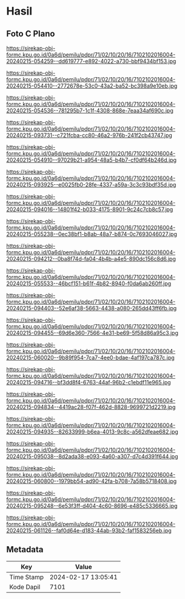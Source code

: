 # Hasil

## Foto C Plano

https://sirekap-obj-formc.kpu.go.id/0a6d/pemilu/pdpr/71/02/10/20/16/7102102016004-20240215-054259--dd619777-e892-4022-a730-bbf9434bf153.jpg

https://sirekap-obj-formc.kpu.go.id/0a6d/pemilu/pdpr/71/02/10/20/16/7102102016004-20240215-054410--2772678e-53c0-43a2-ba52-bc398a9e10eb.jpg

https://sirekap-obj-formc.kpu.go.id/0a6d/pemilu/pdpr/71/02/10/20/16/7102102016004-20240215-054536--781295b7-1c1f-4308-868e-7eaa34af690c.jpg

https://sirekap-obj-formc.kpu.go.id/0a6d/pemilu/pdpr/71/02/10/20/16/7102102016004-20240215-093731--c721fcba-cc80-46a2-976b-241f2cb43747.jpg

https://sirekap-obj-formc.kpu.go.id/0a6d/pemilu/pdpr/71/02/10/20/16/7102102016004-20240215-054910--97029b21-a954-48a5-b4b7-cf0df64b246d.jpg

https://sirekap-obj-formc.kpu.go.id/0a6d/pemilu/pdpr/71/02/10/20/16/7102102016004-20240215-093925--e0025fb0-28fe-4337-a59a-3c3c93bdf35d.jpg

https://sirekap-obj-formc.kpu.go.id/0a6d/pemilu/pdpr/71/02/10/20/16/7102102016004-20240215-094016--14801f42-b033-4175-8901-9c24c7cb8c57.jpg

https://sirekap-obj-formc.kpu.go.id/0a6d/pemilu/pdpr/71/02/10/20/16/7102102016004-20240215-055238--0ec38bf1-b8ab-48a7-b874-0c7693046027.jpg

https://sirekap-obj-formc.kpu.go.id/0a6d/pemilu/pdpr/71/02/10/20/16/7102102016004-20240215-094212--0ba8f74d-fa04-4b4b-a4e5-890dc156c8d6.jpg

https://sirekap-obj-formc.kpu.go.id/0a6d/pemilu/pdpr/71/02/10/20/16/7102102016004-20240215-055533--46bcf151-b61f-4b82-8940-f0da6ab260ff.jpg

https://sirekap-obj-formc.kpu.go.id/0a6d/pemilu/pdpr/71/02/10/20/16/7102102016004-20240215-094403--52e6af38-5663-4438-a080-265dd43ff6fb.jpg

https://sirekap-obj-formc.kpu.go.id/0a6d/pemilu/pdpr/71/02/10/20/16/7102102016004-20240215-094455--69d6e360-7566-4e31-be69-5f58d86a95c3.jpg

https://sirekap-obj-formc.kpu.go.id/0a6d/pemilu/pdpr/71/02/10/20/16/7102102016004-20240215-060020--9b89f954-7ca7-4ee0-bdae-4af197ca787c.jpg

https://sirekap-obj-formc.kpu.go.id/0a6d/pemilu/pdpr/71/02/10/20/16/7102102016004-20240215-094716--bf3dd8f4-6763-44af-96b2-c1ebdf11e965.jpg

https://sirekap-obj-formc.kpu.go.id/0a6d/pemilu/pdpr/71/02/10/20/16/7102102016004-20240215-094834--4419ac28-f07f-462d-8828-9699721d2219.jpg

https://sirekap-obj-formc.kpu.go.id/0a6d/pemilu/pdpr/71/02/10/20/16/7102102016004-20240215-094935--82633999-b6ea-4013-9c8c-a562dfeae682.jpg

https://sirekap-obj-formc.kpu.go.id/0a6d/pemilu/pdpr/71/02/10/20/16/7102102016004-20240215-095038--8d2ada38-e093-4a60-a307-d7c4d391f644.jpg

https://sirekap-obj-formc.kpu.go.id/0a6d/pemilu/pdpr/71/02/10/20/16/7102102016004-20240215-060800--1979bb54-ad90-42fa-b708-7a58b5718408.jpg

https://sirekap-obj-formc.kpu.go.id/0a6d/pemilu/pdpr/71/02/10/20/16/7102102016004-20240215-095248--6e53f3ff-d404-4c60-8696-e485c5336665.jpg

https://sirekap-obj-formc.kpu.go.id/0a6d/pemilu/pdpr/71/02/10/20/16/7102102016004-20240215-061126--faf0d64e-d183-44ab-93b2-faf1583256eb.jpg


## Metadata

| Key        | Value               |
| ---------- | ------------------- |
| Time Stamp | 2024-02-17 13:05:41 |
| Kode Dapil | 7101                |




